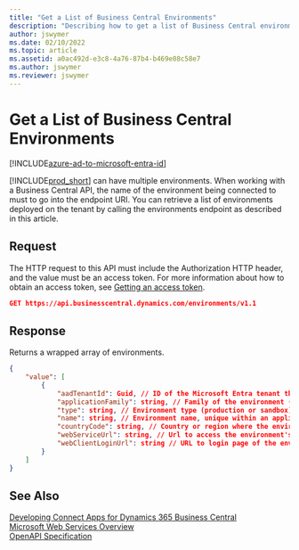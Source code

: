 ```yaml
---
title: "Get a List of Business Central Environments"
description: "Describing how to get a list of Business Central environments when working with APIs."
author: jswymer
ms.date: 02/10/2022
ms.topic: article
ms.assetid: a0ac492d-e3c8-4a76-87b4-b469e08c58e7
ms.author: jswymer
ms.reviewer: jswymer
---
```


# Get a List of Business Central Environments

[!INCLUDE[azure-ad-to-microsoft-entra-id](~/../shared-content/shared/azure-ad-to-microsoft-entra-id.md)]

[!INCLUDE[prod_short](../includes/prod_short.md)] can have multiple environments. When working with a Business Central API, the name of the environment being connected to must to go into the endpoint URI. You can retrieve a list of environments deployed on the tenant by calling the environments endpoint as described in this article.

## Request

The HTTP request to this API must include the Authorization HTTP header, and the value must be an access token. For more information about how to obtain an access token, see [Getting an access token](../administration//administration-center-api.md).

```json
GET https://api.businesscentral.dynamics.com/environments/v1.1
```

## Response

Returns a wrapped array of environments.

```json
{
    "value": [
        {
            "aadTenantId": Guid, // ID of the Microsoft Entra tenant that owns the environment
            "applicationFamily": string, // Family of the environment (for example, "Business Central")
            "type": string, // Environment type (production or sandbox)
            "name": string, // Environment name, unique within an application family
            "countryCode": string, // Country or region where the environment is deployed
            "webServiceUrl": string, // Url to access the environment's service API
            "webClientLoginUrl": string // URL to login page of the environment
        }
    ]
}
```

## See Also

[Developing Connect Apps for Dynamics 365 Business Central](../developer/devenv-develop-connect-apps.md)  
[Microsoft Web Services Overview](web-services.md)  
[OpenAPI Specification](../api-reference/v2.0/dynamics-open-api.md)  

